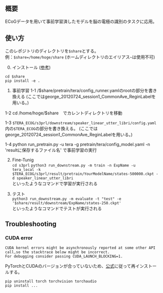 ## 概要
ECoGデータを用いて事前学習済したモデルを脳の電極の識別のタスクに応用。


## 使い方  
このレポジトリのディレクトリを`$share`とする。  
例：`$share=/home/hoge/share` (ホームディレクトリのエイリアス`~`は使用不可)

0. インストール ([参考](https://github.com/s3prl/s3prl#installation))  
```
cd $share
pip install -e .
```

1. 事前学習
 1-1
 /$share/pretrain/tera/config_runner.yamlのrootの部分を書き換える
 (ここではgeorge_20120724_session1_CommonAve_ReginLabelを用いる。)
 
 1-2 
 cd /home/hoge/$share　でカレントディレクトリを移動
 
 1-3
 `$TERA_ECOG/s3prl/downstream/speaker_linear_utter_libri/config.yaml`内の`$TERA_ECOG`の部分を書き換える。
 (ここではgeorge_20120724_session1_CommonAve_ReginLabelを用いる。)
 
 1-4
 python run_pretrain.py -u tera -g pretrain/tera/config_model.yaml -n 'resultに保存するファイル名'
 で事前学習の実行

2. Fine-Tunig  
`cd s3prl`
`python3 run_downstream.py -m train -n ExpName -u tera_local -k $TERA_ECOG/s3prl/result/pretrain/YourModelName/states-500000.ckpt -d speaker_linear_utter_libri`  
といったようなコマンドで学習が実行される

3. テスト  
`python3 run_downstream.py -m evaluate -t "test" -e '$share/result/downstream/ExpName/states-250.ckpt'`  
といったようなコマンドでテストが実行される


## Troubleshooting

### CUDA error
```RuntimeError: CUDA error: no kernel image is available for execution on the device
CUDA kernel errors might be asynchronously reported at some other API call,so the stacktrace below might be incorrect.
For debugging consider passing CUDA_LAUNCH_BLOCKING=1.
```
PyTorchとCUDAのバージョンが合っていないため、[公式](https://pytorch.org/get-started/locally/)に従って再インストールする。
```
pip uninstall torch torchvision torchaudio
pip install ...
```
